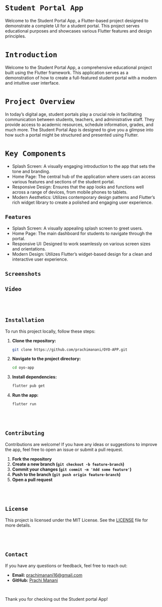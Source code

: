 # `Student Portal App`

Welcome to the Student Portal App, a Flutter-based project designed to demonstrate a complete UI for a student portal. This project serves educational purposes and showcases various Flutter features and design principles.

# `Introduction`
 Welcome to the Student Portal App, a comprehensive educational project built using the Flutter framework. This application serves as a demonstration of how to create a full-featured student portal with a modern and intuitive user interface.

# `Project Overview`
In today’s digital age, student portals play a crucial role in facilitating communication between students, teachers, and administrative staff. They provide access to academic resources, schedule information, grades, and much more. The Student Portal App is designed to give you a glimpse into how such a portal might be structured and presented using Flutter.

# `Key Components`

- Splash Screen: A visually engaging introduction to the app that sets the tone and branding.
- Home Page: The central hub of the application where users can access various features and sections of the student portal.
- Responsive Design: Ensures that the app looks and functions well across a range of devices, from mobile phones to tablets.
- Modern Aesthetics: Utilizes contemporary design patterns and Flutter’s rich widget library to create a polished and engaging user experience.

## `Features`
- Splash Screen: A visually appealing splash screen to greet users.
- Home Page: The main dashboard for students to navigate through the portal.
- Responsive UI: Designed to work seamlessly on various screen sizes and orientations.
- Modern Design: Utilizes Flutter’s widget-based design for a clean and interactive user experience.

## `Screenshots`

## `Video`

<br><br>
## `Installation`
To run this project locally, follow these steps:


1. **Clone the repository:**
    ```sh
    git clone https://github.com/prachimanani/OYO-APP.git
    ```

2. **Navigate to the project directory:**
    ```sh
    cd oyo-app
    ```
3. **Install dependencies:**
    ```sh
    flutter pub get
    ```

4. **Run the app:**
    ```sh
    flutter run
    ```
<br><br>



## `Contributing`
Contributions are welcome! If you have any ideas or suggestions to improve the app, feel free to open an issue or submit a pull request.


1. **Fork the repository**
2. **Create a new branch (`git checkout -b feature-branch`)**
3. **Commit your changes (`git commit -m 'Add some feature'`)**
4. **Push to the branch (`git push origin feature-branch`)**
5. **Open a pull request**

<br><br>

## `License`
This project is licensed under the MIT License. See the [LICENSE](https://github.com/prachimanani01/LICENSE/blob/main/LICENSE) file for more details.

<br><br>

## `Contact`
If you have any questions or feedback, feel free to reach out:

- **Email:** prachimanani16@gmail.com
- **GitHub:** [Prachi Manani](https://github.com/prachimanani01)

<br>

Thank you for checking out the Student portal App!

